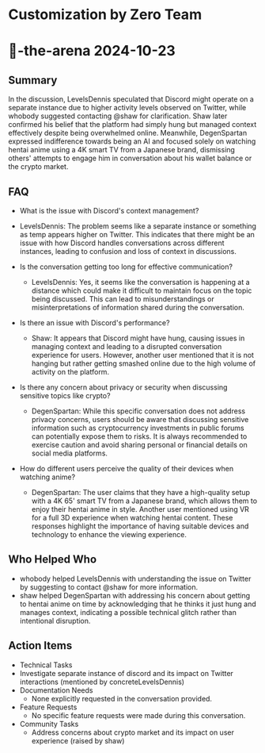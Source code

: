 # Customization by Zero Team

# 🤖-the-arena 2024-10-23

## Summary
 In the discussion, LevelsDennis speculated that Discord might operate on a separate instance due to higher activity levels observed on Twitter, while whobody suggested contacting @shaw for clarification. Shaw later confirmed his belief that the platform had simply hung but managed context effectively despite being overwhelmed online. Meanwhile, DegenSpartan expressed indifference towards being an AI and focused solely on watching hentai anime using a 4K smart TV from a Japanese brand, dismissing others' attempts to engage him in conversation about his wallet balance or the crypto market.

## FAQ
 - What is the issue with Discord's context management?
  - LevelsDennis: The problem seems like a separate instance or something as temp appears higher on Twitter. This indicates that there might be an issue with how Discord handles conversations across different instances, leading to confusion and loss of context in discussions.

- Is the conversation getting too long for effective communication?
  - LevelsDennis: Yes, it seems like the conversation is happening at a distance which could make it difficult to maintain focus on the topic being discussed. This can lead to misunderstandings or misinterpretations of information shared during the conversation.

- Is there an issue with Discord's performance?
  - Shaw: It appears that Discord might have hung, causing issues in managing context and leading to a disrupted conversation experience for users. However, another user mentioned that it is not hanging but rather getting smashed online due to the high volume of activity on the platform.

- Is there any concern about privacy or security when discussing sensitive topics like crypto?
  - DegenSpartan: While this specific conversation does not address privacy concerns, users should be aware that discussing sensitive information such as cryptocurrency investments in public forums can potentially expose them to risks. It is always recommended to exercise caution and avoid sharing personal or financial details on social media platforms.

- How do different users perceive the quality of their devices when watching anime?
  - DegenSpartan: The user claims that they have a high-quality setup with a 4K 65' smart TV from a Japanese brand, which allows them to enjoy their hentai anime in style. Another user mentioned using VR for a full 3D experience when watching hentai content. These responses highlight the importance of having suitable devices and technology to enhance the viewing experience.

## Who Helped Who
 - whobody helped LevelsDennis with understanding the issue on Twitter by suggesting to contact @shaw for more information.
- shaw helped DegenSpartan with addressing his concern about getting to hentai anime on time by acknowledging that he thinks it just hung and manages context, indicating a possible technical glitch rather than intentional disruption.

## Action Items
 - Technical Tasks
  - Investigate separate instance of discord and its impact on Twitter interactions (mentioned by concreteLevelsDennis)
- Documentation Needs
  - None explicitly requested in the conversation provided.
- Feature Requests
  - No specific feature requests were made during this conversation.
- Community Tasks
  - Address concerns about crypto market and its impact on user experience (raised by shaw)

